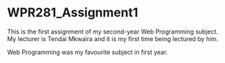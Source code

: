 # WPR281_Assignment1
This is the first assignment of my second-year Web Programming subject.
My lecturer is Tendai Mkwaira and it is my first time being lectured by him.

Web Programming was my favourite subject in first year.
